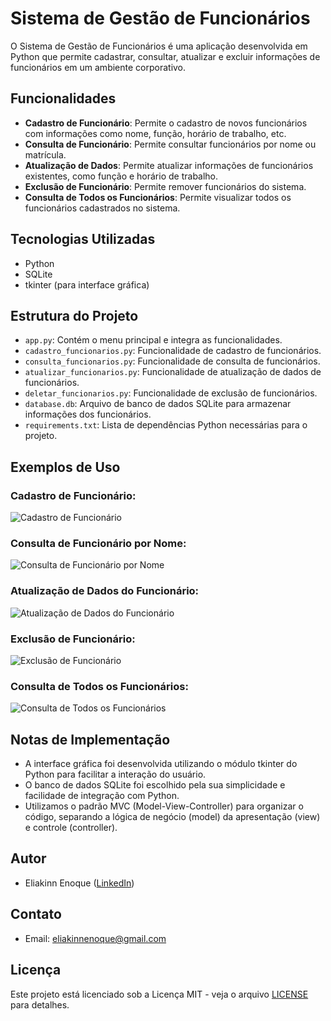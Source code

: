 # Sistema de Gestão de Funcionários

O Sistema de Gestão de Funcionários é uma aplicação desenvolvida em Python que permite cadastrar, consultar, atualizar e excluir informações de funcionários em um ambiente corporativo.

## Funcionalidades

- **Cadastro de Funcionário**: Permite o cadastro de novos funcionários com informações como nome, função, horário de trabalho, etc.
- **Consulta de Funcionário**: Permite consultar funcionários por nome ou matrícula.
- **Atualização de Dados**: Permite atualizar informações de funcionários existentes, como função e horário de trabalho.
- **Exclusão de Funcionário**: Permite remover funcionários do sistema.
- **Consulta de Todos os Funcionários**: Permite visualizar todos os funcionários cadastrados no sistema.

## Tecnologias Utilizadas

- Python
- SQLite
- tkinter (para interface gráfica)

## Estrutura do Projeto

- `app.py`: Contém o menu principal e integra as funcionalidades.
- `cadastro_funcionarios.py`: Funcionalidade de cadastro de funcionários.
- `consulta_funcionarios.py`: Funcionalidade de consulta de funcionários.
- `atualizar_funcionarios.py`: Funcionalidade de atualização de dados de funcionários.
- `deletar_funcionarios.py`: Funcionalidade de exclusão de funcionários.
- `database.db`: Arquivo de banco de dados SQLite para armazenar informações dos funcionários.
- `requirements.txt`: Lista de dependências Python necessárias para o projeto.

## Exemplos de Uso

### Cadastro de Funcionário:

![Cadastro de Funcionário](exemplos/cadastro.png)

### Consulta de Funcionário por Nome:

![Consulta de Funcionário por Nome](exemplos/consulta.png)

### Atualização de Dados do Funcionário:

![Atualização de Dados do Funcionário](exemplos/atualizacao.png)

### Exclusão de Funcionário:

![Exclusão de Funcionário](exemplos/exclusao.png)

### Consulta de Todos os Funcionários:

![Consulta de Todos os Funcionários](exemplos/consulta_todos.png)

## Notas de Implementação

- A interface gráfica foi desenvolvida utilizando o módulo tkinter do Python para facilitar a interação do usuário.
- O banco de dados SQLite foi escolhido pela sua simplicidade e facilidade de integração com Python.
- Utilizamos o padrão MVC (Model-View-Controller) para organizar o código, separando a lógica de negócio (model) da apresentação (view) e controle (controller).

## Autor

- Eliakinn Enoque ([LinkedIn](https://www.linkedin.com/in/eliakinnenoque/))

## Contato

- Email: eliakinnenoque@gmail.com

## Licença

Este projeto está licenciado sob a Licença MIT - veja o arquivo [LICENSE](LICENSE) para detalhes.
